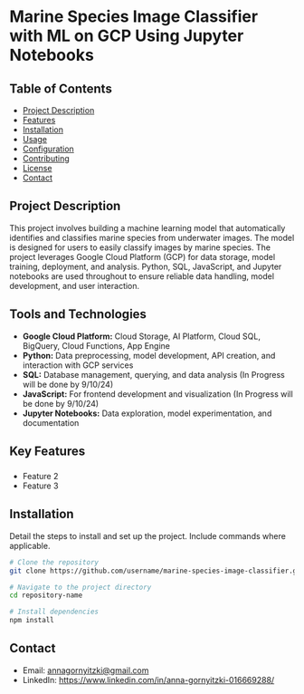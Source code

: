 # Marine Species Image Classifier with ML on GCP Using Jupyter Notebooks

## Table of Contents
- [Project Description](#projectdescription)
- [Features](#features)
- [Installation](#installation)
- [Usage](#usage)
- [Configuration](#configuration)
- [Contributing](#contributing)
- [License](#license)
- [Contact](#contact)

## Project Description
This project involves building a machine learning model that automatically identifies and classifies marine species from underwater images. The model is designed for users to easily classify images by marine species. The project leverages Google Cloud Platform (GCP) for data storage, model training, deployment, and analysis. Python, SQL, JavaScript, and Jupyter notebooks are used throughout to ensure reliable data handling, model development, and user interaction.

## Tools and Technologies
- **Google Cloud Platform:**
  Cloud Storage, AI Platform, Cloud SQL, BigQuery, Cloud Functions, App Engine
- **Python:**
  Data preprocessing, model development, API creation, and interaction with GCP services
- **SQL:**
  Database management, querying, and data analysis (In Progress will be done by 9/10/24)
- **JavaScript:**
  For frontend development and visualization  (In Progress will be done by 9/10/24)
- **Jupyter Notebooks:**
  Data exploration, model experimentation, and documentation
  
## Key Features
### 
- Feature 2
- Feature 3

## Installation
Detail the steps to install and set up the project. Include commands where applicable.


```bash
# Clone the repository
git clone https://github.com/username/marine-species-image-classifier.git

# Navigate to the project directory
cd repository-name

# Install dependencies
npm install
```
## Contact
- Email: annagornyitzki@gmail.com
- LinkedIn: https://www.linkedin.com/in/anna-gornyitzki-016669288/
